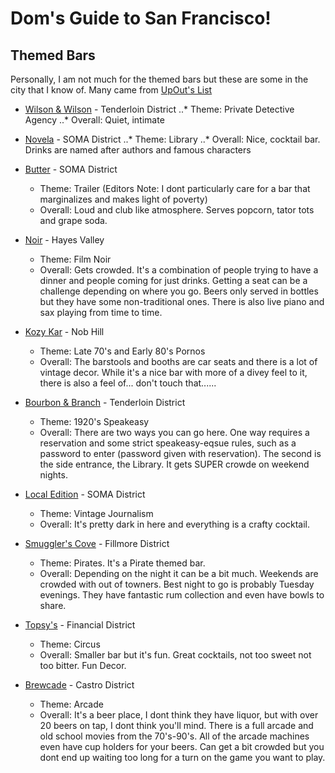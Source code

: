 # Dom's Guide to San Francisco! 

## Themed Bars 

Personally, I am not much for the themed bars but these are some in the city that I know of. Many came from [UpOut's List](http://www.upout.com/blog/san-francisco-3/8-of-the-coolest-theme-bars-in-san-francisco)

* [Wilson & Wilson](http://thewilsonbar.com/) - Tenderloin District
..* Theme: Private Detective Agency
..* Overall: Quiet, intimate 

* [Novela](http://novelasf.com/) - SOMA District
..* Theme: Library 
..* Overall: Nice, cocktail bar. Drinks are named after authors and famous characters

* [Butter](http://www.smoothasbutter.com/) - SOMA District
  * Theme: Trailer (Editors Note: I dont particularly care for a bar that marginalizes and makes light of poverty)
  * Overall: Loud and club like atmosphere. Serves popcorn, tator tots and grape soda. 

* [Noir](http://www.upout.com/blog/san-francisco-3/noir-sf.com) - Hayes Valley
  * Theme: Film Noir 
  * Overall: Gets crowded. It's a combination of people trying to have a dinner and people coming for just drinks. Getting a seat can be a challenge depending on where you go. Beers only served in bottles but they have some non-traditional ones. There is also live piano and sax playing from time to time. 

* [Kozy Kar](http://www.mazeltovproductions.com/) - Nob Hill 
  * Theme: Late 70's and Early 80's Pornos
  * Overall: The barstools and booths are car seats and there is a lot of vintage decor. While it's a nice bar with more of a divey feel to it, there is also a feel of... don't touch that...... 

* [Bourbon & Branch](http://www.bourbonandbranch.com/) - Tenderloin District
  * Theme: 1920's Speakeasy
  * Overall: There are two ways you can go here. One way requires a reservation and some strict speakeasy-eqsue rules, such as a password to enter (password given with reservation). The second is the side entrance, the Library. It gets SUPER crowde on weekend nights. 

* [Local Edition](http://localeditionsf.com/) - SOMA District
  * Theme: Vintage Journalism 
  * Overall: It's pretty dark in here and everything is a crafty cocktail. 

* [Smuggler's Cove](http://smugglerscovesf.com/trapdoor/) - Fillmore District
  * Theme: Pirates. It's a Pirate themed bar. 
  * Overall: Depending on the night it can be a bit much. Weekends are crowded with out of towners. Best night to go is probably Tuesday evenings. They have fantastic rum collection and even have bowls to share. 

* [Topsy's](http://www.topsyssf.com/) - Financial District
  * Theme: Circus 
  * Overall: Smaller bar but it's fun. Great cocktails, not too sweet not too bitter. Fun Decor. 

* [Brewcade](http://www.brewcadesf.com/) - Castro District
  * Theme: Arcade
  * Overall: It's a beer place, I dont think they have liquor, but with over 20 beers on tap, I dont think you'll mind. There is a full arcade and old school movies from the 70's-90's. All of the arcade machines even have cup holders for your beers. Can get a bit crowded but you dont end up waiting too long for a turn on the game you want to play. 